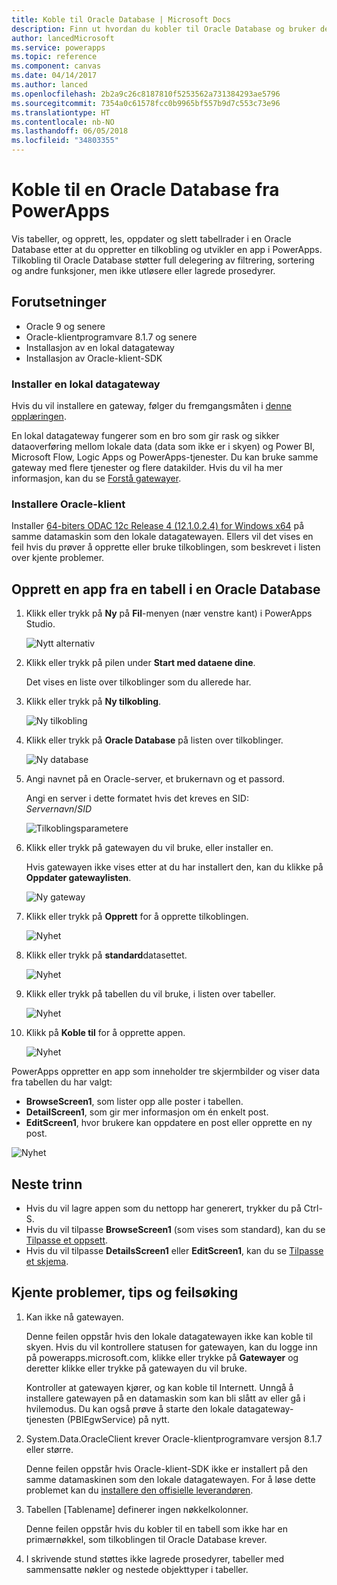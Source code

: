 ```yaml
---
title: Koble til Oracle Database | Microsoft Docs
description: Finn ut hvordan du kobler til Oracle Database og bruker den til å bygge apper i PowerApps.
author: lancedMicrosoft
ms.service: powerapps
ms.topic: reference
ms.component: canvas
ms.date: 04/14/2017
ms.author: lanced
ms.openlocfilehash: 2b2a9c26c8187810f5253562a731384293ae5796
ms.sourcegitcommit: 7354a0c61578fcc0b9965bf557b9d7c553c73e96
ms.translationtype: HT
ms.contentlocale: nb-NO
ms.lasthandoff: 06/05/2018
ms.locfileid: "34803355"
---
```

# <a name="connect-to-an-oracle-database-from-powerapps"></a>Koble til en Oracle Database fra PowerApps
Vis tabeller, og opprett, les, oppdater og slett tabellrader i en Oracle Database etter at du oppretter en tilkobling og utvikler en app i PowerApps. Tilkobling til Oracle Database støtter full delegering av filtrering, sortering og andre funksjoner, men ikke utløsere eller lagrede prosedyrer.

## <a name="prerequisites"></a>Forutsetninger
* Oracle 9 og senere
* Oracle-klientprogramvare 8.1.7 og senere
* Installasjon av en lokal datagateway
* Installasjon av Oracle-klient-SDK

### <a name="install-an-on-premises-data-gateway"></a>Installer en lokal datagateway
Hvis du vil installere en gateway, følger du fremgangsmåten i [denne opplæringen](../gateway-management.md).

En lokal datagateway fungerer som en bro som gir rask og sikker dataoverføring mellom lokale data (data som ikke er i skyen) og Power BI, Microsoft Flow, Logic Apps og PowerApps-tjenester. Du kan bruke samme gateway med flere tjenester og flere datakilder. Hvis du vil ha mer informasjon, kan du se [Forstå gatewayer](../gateway-reference.md).

### <a name="install-oracle-client"></a>Installere Oracle-klient
Installer [64-biters ODAC 12c Release 4 (12.1.0.2.4) for Windows x64](http://www.oracle.com/technetwork/database/windows/downloads/index-090165.html) på samme datamaskin som den lokale datagatewayen. Ellers vil det vises en feil hvis du prøver å opprette eller bruke tilkoblingen, som beskrevet i listen over kjente problemer.

## <a name="create-an-app-from-a-table-in-an-oracle-database"></a>Opprett en app fra en tabell i en Oracle Database
1. Klikk eller trykk på **Ny** på **Fil**-menyen (nær venstre kant) i PowerApps Studio.
   
   ![Nytt alternativ](./media/connection-oracledb/new-app.png)
2. Klikk eller trykk på pilen under **Start med dataene dine**.
   
      Det vises en liste over tilkoblinger som du allerede har.
3. Klikk eller trykk på **Ny tilkobling**.
   
   ![Ny tilkobling](./media/connection-oracledb/new-connection.png)
4. Klikk eller trykk på **Oracle Database** på listen over tilkoblinger.
   
   ![Ny database](./media/connection-oracledb/oracle-db.png)
5. Angi navnet på en Oracle-server, et brukernavn og et passord.
   
    Angi en server i dette formatet hvis det kreves en SID:<br>
    *Servernavn*/*SID*
   
   ![Tilkoblingsparametere](./media/connection-oracledb/connection-params.png)
6. Klikk eller trykk på gatewayen du vil bruke, eller installer en.
   
    Hvis gatewayen ikke vises etter at du har installert den, kan du klikke på **Oppdater gatewaylisten**.
   
   ![Ny gateway](./media/connection-oracledb/choose-gateway.png)
7. Klikk eller trykk på **Opprett** for å opprette tilkoblingen.
   
   ![Nyhet](./media/connection-oracledb/create-button.png)
8. Klikk eller trykk på **standard**datasettet.
   
   ![Nyhet](./media/connection-oracledb/choose-dataset.png)
9. Klikk eller trykk på tabellen du vil bruke, i listen over tabeller.
   
   ![Nyhet](./media/connection-oracledb/choose-table.png)
10. Klikk på **Koble til** for å opprette appen.
    
    ![Nyhet](./media/connection-oracledb/connect-button.png)

PowerApps oppretter en app som inneholder tre skjermbilder og viser data fra tabellen du har valgt:

* **BrowseScreen1**, som lister opp alle poster i tabellen.
* **DetailScreen1**, som gir mer informasjon om én enkelt post.
* **EditScreen1**, hvor brukere kan oppdatere en post eller opprette en ny post.

![Nyhet](./media/connection-oracledb/afd-app.png)

## <a name="next-steps"></a>Neste trinn
* Hvis du vil lagre appen som du nettopp har generert, trykker du på Ctrl-S.
* Hvis du vil tilpasse **BrowseScreen1** (som vises som standard), kan du se [Tilpasse et oppsett](../customize-layout-sharepoint.md).
* Hvis du vil tilpasse **DetailsScreen1** eller **EditScreen1**, kan du se [Tilpasse et skjema](../customize-forms-sharepoint.md).

## <a name="known-issues-tips-and-troubleshooting"></a>Kjente problemer, tips og feilsøking
1. Kan ikke nå gatewayen.
   
    Denne feilen oppstår hvis den lokale datagatewayen ikke kan koble til skyen. Hvis du vil kontrollere statusen for gatewayen, kan du logge inn på powerapps.microsoft.com, klikke eller trykke på **Gatewayer** og deretter klikke eller trykke på gatewayen du vil bruke.
   
    Kontroller at gatewayen kjører, og kan koble til Internett. Unngå å installere gatewayen på en datamaskin som kan bli slått av eller gå i hvilemodus. Du kan også prøve å starte den lokale datagateway-tjenesten (PBIEgwService) på nytt.
2. System.Data.OracleClient krever Oracle-klientprogramvare versjon 8.1.7 eller større.
   
    Denne feilen oppstår hvis Oracle-klient-SDK ikke er installert på den samme datamaskinen som den lokale datagatewayen. For å løse dette problemet kan du [installere den offisielle leverandøren](https://go.microsoft.com/fwlink/p/?LinkID=272376).
3. Tabellen [Tablename] definerer ingen nøkkelkolonner.
   
    Denne feilen oppstår hvis du kobler til en tabell som ikke har en primærnøkkel, som tilkoblingen til Oracle Database krever.
4. I skrivende stund støttes ikke lagrede prosedyrer, tabeller med sammensatte nøkler og nestede objekttyper i tabeller.

